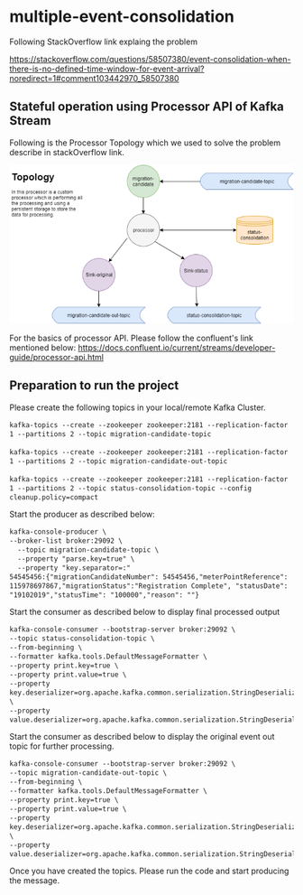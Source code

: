 # multiple-event-consolidation

Following StackOverflow link explaing the problem 

https://stackoverflow.com/questions/58507380/event-consolidation-when-there-is-no-defined-time-window-for-event-arrival?noredirect=1#comment103442970_58507380

## Stateful operation using Processor API of Kafka Stream 
Following is the Processor Topology which we used to solve the problem describe in stackOverflow link. 

![](/custom-processor-topology.png)

For the basics of processor API. Please follow the confluent's link mentioned below:
https://docs.confluent.io/current/streams/developer-guide/processor-api.html

## Preparation to run the project

Please create the following topics in your local/remote Kafka Cluster.

```
kafka-topics --create --zookeeper zookeeper:2181 --replication-factor 1 --partitions 2 --topic migration-candidate-topic

kafka-topics --create --zookeeper zookeeper:2181 --replication-factor 1 --partitions 2 --topic migration-candidate-out-topic

kafka-topics --create --zookeeper zookeeper:2181 --replication-factor 1 --partitions 2 --topic status-consolidation-topic --config cleanup.policy=compact

```

Start the producer as described below:


```
kafka-console-producer \
--broker-list broker:29092 \
  --topic migration-candidate-topic \
  --property "parse.key=true" \
  --property "key.separator=:"
54545456:{"migrationCandidateNumber": 54545456,"meterPointReference": 115978697867,"migrationStatus":"Registration Complete", "statusDate": "19102019","statusTime": "100000","reason": ""}
```
Start the consumer as described below to display final processed output
```
kafka-console-consumer --bootstrap-server broker:29092 \
--topic status-consolidation-topic \
--from-beginning \
--formatter kafka.tools.DefaultMessageFormatter \
--property print.key=true \
--property print.value=true \
--property   key.deserializer=org.apache.kafka.common.serialization.StringDeserializer \
--property value.deserializer=org.apache.kafka.common.serialization.StringDeserializer
```

Start the consumer as described below to display the original event out topic for further processing. 
```
kafka-console-consumer --bootstrap-server broker:29092 \
--topic migration-candidate-out-topic \
--from-beginning \
--formatter kafka.tools.DefaultMessageFormatter \
--property print.key=true \
--property print.value=true \
--property   key.deserializer=org.apache.kafka.common.serialization.StringDeserializer \
--property value.deserializer=org.apache.kafka.common.serialization.StringDeserializer

```

Once you have created the topics. Please run the code and start producing the message. 


